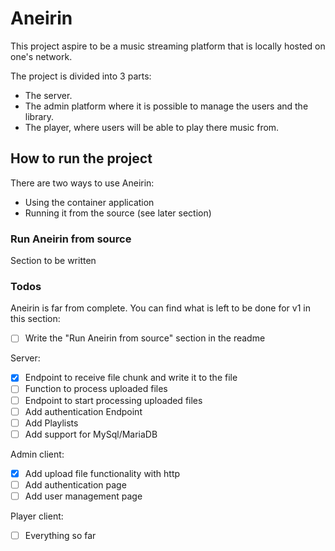 # Aneirin
This project aspire to be a music streaming platform that is locally hosted on one's network.

The project is divided into 3 parts:
- The server.
- The admin platform where it is possible to manage the users and the library.
- The player, where users will be able to play there music from.

## How to run the project
There are two ways to use Aneirin:
- Using the container application
- Running it from the source (see later section)


### Run Aneirin from source
Section to be written

### Todos
Aneirin is far from complete. You can find what is left to be done for v1 in this section:

- [ ] Write the "Run Aneirin from source" section in the readme  

Server: 
- [x] Endpoint to receive file chunk and write it to the file
- [ ] Function to process uploaded files
- [ ] Endpoint to start processing uploaded files
- [ ] Add authentication Endpoint
- [ ] Add Playlists
- [ ] Add support for MySql/MariaDB

Admin client:
- [x] Add upload file functionality with http
- [ ] Add authentication page
- [ ] Add user management page

Player client:
- [ ] Everything so far
